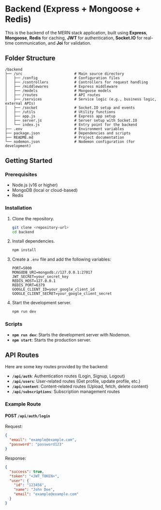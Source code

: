 # Backend (Express + Mongoose + Redis)

This is the backend of the MERN stack application, built using **Express**, **Mongoose**, **Redis** for caching, **JWT** for authentication, **Socket.IO** for real-time communication, and **Joi** for validation.

## Folder Structure
```
/backend
├── /src                        # Main source directory
│   ├── /config                 # Configuration files
│   ├── /controllers            # Controllers for request handling
│   ├── /middlewares            # Express middleware
│   ├── /models                 # Mongoose models
│   ├── /routes                 # API routes
│   ├── /services               # Service logic (e.g., business logic, external APIs)
│   ├── /socket                 # Socket.IO setup and events
│   ├── /utils                  # Utility functions
│   ├── app.js                  # Express app setup
│   ├── server.js               # Server setup with Socket.IO
│   └── index.js                # Entry point for the backend
├── .env                        # Environment variables
├── package.json                # Dependencies and scripts
├── README.md                   # Project documentation
└── nodemon.json                # Nodemon configuration (for development)
```

## Getting Started
### Prerequisites
- Node.js (v16 or higher)
- MongoDB (local or cloud-based)
- Redis

### Installation
1. Clone the repository.
   ```bash
   git clone <repository-url>
   cd backend
   ```
2. Install dependencies.
   ```bash
   npm install
   ```
3. Create a `.env` file and add the following variables:
   ```env
   PORT=5000
   MONGODB_URI=mongodb://127.0.0.1:27017
   JWT_SECRET=your_secret_key
   REDIS_HOST=127.0.0.1
   REDIS_PORT=6379
   GOOGLE_CLIENT_ID=your_google_client_id
   GOOGLE_CLIENT_SECRET=your_google_client_secret
   ```
4. Start the development server.
   ```bash
   npm run dev
   ```

### Scripts
- **`npm run dev`**: Starts the development server with Nodemon.
- **`npm start`**: Starts the production server.

## API Routes
Here are some key routes provided by the backend:
- **`/api/auth`**: Authentication routes (Login, Signup, Logout)
- **`/api/users`**: User-related routes (Get profile, update profile, etc.)
- **`/api/content`**: Content-related routes (Upload, fetch, delete content)
- **`/api/subscriptions`**: Subscription management routes

### Example Route
#### POST `/api/auth/login`
Request:
```json
{
  "email": "example@example.com",
  "password": "password123"
}
```
Response:
```json
{
  "success": true,
  "token": "<JWT_TOKEN>",
  "user": {
    "id": "123456",
    "name": "John Doe",
    "email": "example@example.com"
  }
}
```
